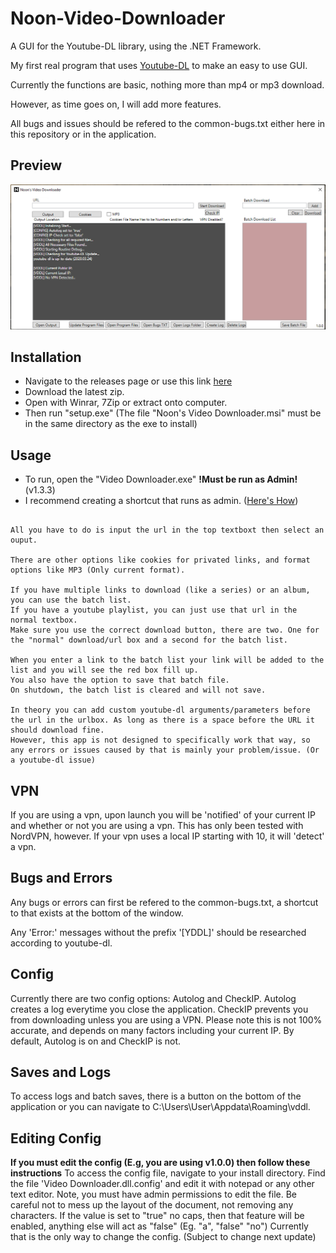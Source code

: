# Noon-Video-Downloader
A GUI for the Youtube-DL library, using the .NET Framework.

My first real program that uses [Youtube-DL](https://github.com/ytdl-org/youtube-dl) to make an easy to use GUI.

Currently the functions are basic, nothing more than mp4 or mp3 download. 

However, as time goes on, I will add more features.

All bugs and issues should be refered to the common-bugs.txt either here in this repository or in the application.

## Preview
![a](https://github.com/Noonc/Noon-Video-Downloader/blob/master/Preview.jpg)

## Installation
- Navigate to the releases page or use this link [here](https://github.com/Noonc/Noon-Video-Downloader/releases)
- Download the latest zip.
- Open with Winrar, 7Zip or extract onto computer.
- Then run "setup.exe" (The file "Noon's Video Downloader.msi" must be in the same directory as the exe to install)

## Usage
- To run, open the "Video Downloader.exe" **!Must be run as Admin!** (v1.3.3)
- I recommend creating a shortcut that runs as admin. ([Here's How](https://raw.githubusercontent.com/Noonc/Noon-Video-Downloader/master/shortcut.gif))
```

All you have to do is input the url in the top textboxt then select an ouput. 

There are other options like cookies for privated links, and format options like MP3 (Only current format). 

If you have multiple links to download (like a series) or an album, you can use the batch list. 
If you have a youtube playlist, you can just use that url in the normal textbox. 
Make sure you use the correct download button, there are two. One for the "normal" download/url box and a second for the batch list.

When you enter a link to the batch list your link will be added to the list and you will see the red box fill up. 
You also have the option to save that batch file.
On shutdown, the batch list is cleared and will not save. 

In theory you can add custom youtube-dl arguments/parameters before the url in the urlbox. As long as there is a space before the URL it should download fine.
However, this app is not designed to specifically work that way, so any errors or issues caused by that is mainly your problem/issue. (Or a youtube-dl issue)

```
## VPN
If you are using a vpn, upon launch you will be 'notified' of your current IP and whether or not you are using a vpn. 
This has only been tested with NordVPN, however. 
If your vpn uses a local IP starting with 10, it will 'detect' a vpn. 

## Bugs and Errors
Any bugs or errors can first be refered to the common-bugs.txt, a shortcut to that exists at the bottom of the window. 

Any 'Error:' messages without the prefix '[YDDL]' should be researched according to youtube-dl. 

## Config
Currently there are two config options: Autolog and CheckIP.
Autolog creates a log everytime you close the application.
CheckIP prevents you from downloading unless you are using a VPN. Please note this is not 100% accurate, and depends on many factors including your current IP.
By default, Autolog is on and CheckIP is not.

## Saves and Logs
To access logs and batch saves, there is a button on the bottom of the application or you can navigate to C:\Users\User\Appdata\Roaming\vddl.


## Editing Config
**If you must edit the config (E.g, you are using v1.0.0) then follow these instructions**
To access the config file, navigate to your install directory. 
Find the file 'Video Downloader.dll.config' and edit it with notepad or any other text editor. 
Note, you must have admin permissions to edit the file.
Be careful not to mess up the layout of the document, not removing any characters. 
If the value is set to "true" no caps, then that feature will be enabled, anything else will act as "false" (Eg. "a", "false" "no")
Currently that is the only way to change the config. (Subject to change next update)


